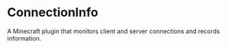 # ConnectionInfo
A Minecraft plugin that monitors client and server connections and records information.
